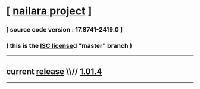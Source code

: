 
# [ [nailara project](http://www.nailara.net/) ]

### [ source code version : 17.8741-2419.0 ]

### ( this is the [ISC license](license)d "master" branch )
---
## current [release](https://github.com/anotherlink/nailara/releases) \\\\// [1.01.4](https://github.com/anotherlink/nailara/releases/tag/1.01.4)
---
